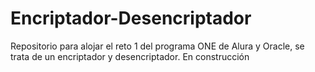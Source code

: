 # Encriptador-Desencriptador
Repositorio para alojar el reto 1 del programa ONE de Alura y Oracle, se trata de un encriptador y desencriptador.
En construcción
